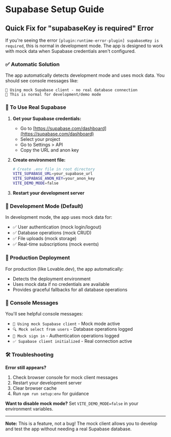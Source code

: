 # Supabase Setup Guide

## Quick Fix for "supabaseKey is required" Error

If you're seeing the error `[plugin:runtime-error-plugin] supabaseKey is required`, this is normal in development mode. The app is designed to work with mock data when Supabase credentials aren't configured.

### ✅ Automatic Solution

The app automatically detects development mode and uses mock data. You should see console messages like:
```
🔧 Using mock Supabase client - no real database connection
📝 This is normal for development/demo mode
```

### 🎯 To Use Real Supabase

1. **Get your Supabase credentials:**
   - Go to [https://supabase.com/dashboard](https://supabase.com/dashboard)
   - Select your project
   - Go to Settings > API
   - Copy the URL and anon key

2. **Create environment file:**
   ```bash
   # Create .env file in root directory
   VITE_SUPABASE_URL=your_supabase_url
   VITE_SUPABASE_ANON_KEY=your_anon_key
   VITE_DEMO_MODE=false
   ```

3. **Restart your development server**

### 🔧 Development Mode (Default)

In development mode, the app uses mock data for:
- ✅ User authentication (mock login/logout)
- ✅ Database operations (mock CRUD)
- ✅ File uploads (mock storage)
- ✅ Real-time subscriptions (mock events)

### 🚀 Production Deployment

For production (like Lovable.dev), the app automatically:
- Detects the deployment environment
- Uses mock data if no credentials are available
- Provides graceful fallbacks for all database operations

### 📝 Console Messages

You'll see helpful console messages:
- `🔧 Using mock Supabase client` - Mock mode active
- `🔍 Mock select from users` - Database operations logged
- `🔐 Mock sign in` - Authentication operations logged
- `✅ Supabase client initialized` - Real connection active

### 🛠️ Troubleshooting

**Error still appears?**
1. Check browser console for mock client messages
2. Restart your development server
3. Clear browser cache
4. Run `npm run setup:env` for guidance

**Want to disable mock mode?**
Set `VITE_DEMO_MODE=false` in your environment variables.

---

**Note:** This is a feature, not a bug! The mock client allows you to develop and test the app without needing a real Supabase database. 